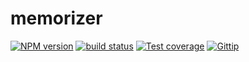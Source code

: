 
# memorizer

[![NPM version][npm-image]][npm-url]
[![build status][travis-image]][travis-url]
[![Test coverage][coveralls-image]][coveralls-url]
[![Gittip][gittip-image]][gittip-url]

[npm-image]: https://img.shields.io/npm/v/memorizer.svg?style=flat
[npm-url]: https://npmjs.org/package/memorizer
[travis-image]: https://img.shields.io/travis/jonathanong/memorizer.svg?style=flat
[travis-url]: https://travis-ci.org/jonathanong/memorizer
[coveralls-image]: https://img.shields.io/coveralls/jonathanong/memorizer.svg?style=flat
[coveralls-url]: https://coveralls.io/r/jonathanong/memorizer?branch=master
[gittip-image]: https://img.shields.io/gittip/jonathanong.svg?style=flat
[gittip-url]: https://www.gittip.com/jonathanong/
